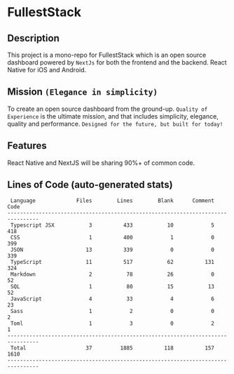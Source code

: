 # FullestStack

## Description

This project is a mono-repo for FullestStack which is an open source dashboard powered by `NextJs` for both the frontend and the backend. React Native for iOS and Android.

## Mission `(Elegance in simplicity)`

To create an open source dashboard from the ground-up. `Quality of Experience` is the ultimate mission, and that includes simplicity, elegance, quality and performance. `Designed for the future, but built for today!`<br/>

## Features

React Native and NextJS will be sharing 90%+ of common code.

## Lines of Code (auto-generated stats)

```txt<br>--------------------------------------------------------------------------------
 Language             Files        Lines        Blank      Comment         Code
--------------------------------------------------------------------------------
 Typescript JSX           3          433           10            5          418
 CSS                      1          400            1            0          399
 JSON                    13          339            0            0          339
 TypeScript              11          517           62          131          324
 Markdown                 2           78           26            0           52
 SQL                      1           80           15           13           52
 JavaScript               4           33            4            6           23
 Sass                     1            2            0            0            2
 Toml                     1            3            0            2            1
--------------------------------------------------------------------------------
 Total                   37         1885          118          157         1610
--------------------------------------------------------------------------------
```
